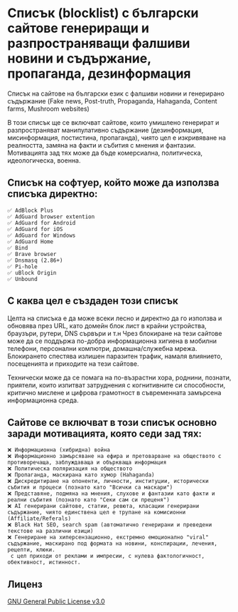 # Списък (blocklist) с български сайтове генериращи и разпространяващи фалшиви новини и съдържание, пропаганда, дезинформация

  Списък на сайтове на български език с фалшиви новини и генерирано съдържание (Fake news, Post-truth, Propaganda, Hahaganda, Content farms, Mushroom websites)

  В този списък ще се включват сайтове, които умишлено генерират и разпространяват манипулативно съдържание (дезинформация, мисинформация, постистина, пропаганда),
чиято цел е изкривяване на реалността, замяна на факти и събития с мнения и фантазии. Мотивацията зад тях може да бъде комерсиална, политическа, идеологическа, военна.

## Списък на софтуер, който може да използва списъка директно:

    ✅ АdBlock Plus
    ✅ AdGuard browser extention
    ✅ AdGuard for Android
    ✅ AdGuard for iOS
    ✅ AdGuard for Windows
    ✅ AdGuard Home
    ✅ Bind
    ✅ Brave browser
    ✅ Dnsmasq (2.86+)
    ✅ Pi-hole
    ✅ uBlock Origin
    ✅ Unbound

## С каква цел е създаден този списък

  Целта на списъка е да може всеки лесно и директно да го използва и обновява през URL, като домейн блок лист в крайни устройства, браузъри, рутери, DNS сървъри и т.н
Чрез блокиране на тези сайтове може да се поддържа по-добра информационна хигиена в мобилни телефони, персонални компютри, домашна/служебна мрежа.
Блокирането спестява излишен паразитен трафик, намаля влиянието, посещенията и приходите на тези сайтове.
  
  Технически може да се помага на по-възрастни хора, роднини, познати, приятели, които изпитват затруднения с когнитивните си способности,
критично мислене и цифрова грамотност в съвременната замърсена информационна среда.

## Сайтове се включват в този списък основно заради мотивацията, която седи зад тях:

    ❌ Информационна (хибридна) война
    ❌ Информационно замърсяване на ефира и претоварване на обществото с противоречаща, заблуждаваща и объркваща информация
    ❌ Политическа поляризация на обществото
    ❌ Пропаганда, маскирана като хумор (Hahaganda)
    ❌ Дискредитиране на опоненти, личности, институции, исторически събития и процеси (познато като "Всички са маскари")
    ❌ Представяне, подмяна на мнения, слухове и фантазии като факти и реални събития (познато като "Секи сам си преценя")
    ❌ AI генерирани сайтове, статии, ревюта, класации генерирани съдържание, чиято единствена цел е трупане на комисионни (Affiliate/Referals)
    ❌ Black Hat SEO, search spam (автоматично генерирани и преведени текстове на различни езици)
    ❌ Генериране на хиперсензационно, екстремно емоционално "viral" съдържание, маскирано под формата на новини, конспирации, лечения, рецепти, клюки.
     с цел приходи от реклами и импресии, с нулева фактологичност, обективност, истинност.

## Лиценз

[GNU General Public License v3.0](https://www.gnu.org/licenses/gpl-3.0.html)

  
